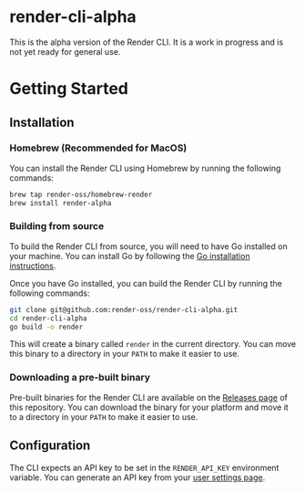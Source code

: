 # render-cli-alpha

This is the alpha version of the Render CLI. It is a work in progress and is not yet ready for general use. 

# Getting Started

## Installation

### Homebrew (Recommended for MacOS)

You can install the Render CLI using Homebrew by running the following commands:

```sh
brew tap render-oss/homebrew-render
brew install render-alpha
```

### Building from source

To build the Render CLI from source, you will need to have Go installed on your machine. You can install Go by following the [Go installation instructions](https://golang.org/doc/install).

Once you have Go installed, you can build the Render CLI by running the following commands:

```sh
git clone git@github.com:render-oss/render-cli-alpha.git
cd render-cli-alpha
go build -o render
```

This will create a binary called `render` in the current directory. You can move this binary to a directory in your `PATH` to make it easier to use.

### Downloading a pre-built binary

Pre-built binaries for the Render CLI are available on the [Releases page](https://github.com/render-oss/render-cli-alpha/releases/) of this repository. You can download the binary for your platform and move it to a directory in your `PATH` to make it easier to use.

## Configuration

The CLI expects an API key to be set in the `RENDER_API_KEY` environment variable. You can generate an API key from your [user settings page](https://dashboard.render.com/u/settings#api-keys).


